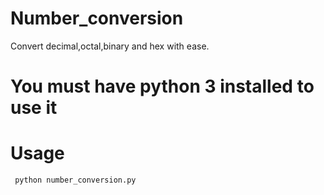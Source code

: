 # Number_conversion
Convert decimal,octal,binary and hex with ease.

# You must have python 3 installed to use it

# Usage 
``` python number_conversion.py```
